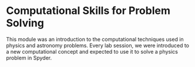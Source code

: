 # Computational Skills for Problem Solving
This module was an introduction to the computational techniques used in physics and astronomy problems. Every lab session, we were introduced to a new computational concept and expected to use it to solve a physics problem in Spyder.

